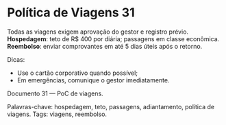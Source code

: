 # Política de Viagens 31

Todas as viagens exigem aprovação do gestor e registro prévio. 
**Hospedagem**: teto de R$ 400 por diária; passagens em classe econômica.
**Reembolso**: enviar comprovantes em até 5 dias úteis após o retorno.

Dicas:
- Use o cartão corporativo quando possível;
- Em emergências, comunique o gestor imediatamente.

Documento 31 — PoC de viagens.

Palavras-chave: hospedagem, teto, passagens, adiantamento, política de viagens.
Tags: viagens, reembolso.
